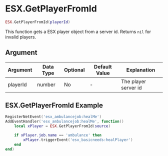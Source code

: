# ESX.GetPlayerFromId

```lua
ESX.GetPlayerFromId(playerId)
```

This function gets a ESX player object from a server id. Returns `nil` for invalid players.

## Argument

| Argument | Data Type | Optional | Default Value | Explanation          |
|----------|-----------|----------|---------------|----------------------|
| playerId | number    | No       | -             | The player server id |

## ESX.GetPlayerFromId Example

```lua
RegisterNetEvent('esx_ambulancejob:healMe')
AddEventHandler('esx_ambulancejob:healMe', function()
	local xPlayer = ESX.GetPlayerFromId(source)

	if xPlayer.job.name == 'ambulance' then
		xPlayer.triggerEvent('esx_basicneeds:healPlayer')
	end
end)
```
